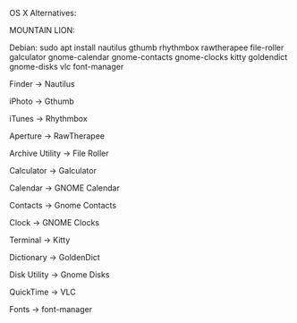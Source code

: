 OS X Alternatives:

MOUNTAIN LION:

Debian: sudo apt install nautilus gthumb rhythmbox rawtherapee file-roller galculator gnome-calendar gnome-contacts gnome-clocks kitty goldendict gnome-disks vlc font-manager

Finder -> Nautilus

iPhoto -> Gthumb

iTunes -> Rhythmbox

Aperture -> RawTherapee

Archive Utility -> File Roller

Calculator -> Galculator

Calendar -> GNOME Calendar

Contacts -> Gnome Contacts

Clock -> GNOME Clocks

Terminal -> Kitty

Dictionary -> GoldenDict

Disk Utility -> Gnome Disks

QuickTime -> VLC

Fonts -> font-manager

